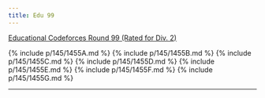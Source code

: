 ```yaml
---
title: Edu 99
---
```


[Educational Codeforces Round 99 (Rated for Div. 2)](https://codeforces.com/contest/1455)

{% include p/145/1455A.md %}
{% include p/145/1455B.md %}
{% include p/145/1455C.md %}
{% include p/145/1455D.md %}
{% include p/145/1455E.md %}
{% include p/145/1455F.md %}
{% include p/145/1455G.md %}

<!-- TODO Add ratings -->

* * *

<object data='notes/Edu-99.pdf' width='1000' height='1000' type='application/pdf'/>
